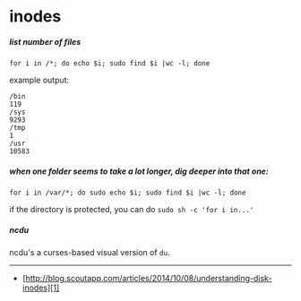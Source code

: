 # inodes

##### list number of files

`for i in /*; do echo $i; sudo find $i |wc -l; done`

example output:

```
/bin
119
/sys
9293
/tmp
1
/usr
10583
```

##### when one folder seems to take a lot longer, dig deeper into that one:

`for i in /var/*; do sudo echo $i; sudo find $i |wc -l; done`

if the directory is protected, you can do ` sudo sh -c 'for i in...' ` 


##### ncdu

ncdu's a curses-based visual version of `du`.



---

- [http://blog.scoutapp.com/articles/2014/10/08/understanding-disk-inodes][1]

[1]: http://blog.scoutapp.com/articles/2014/10/08/understanding-disk-inodes
